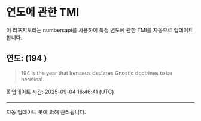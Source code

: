
# 연도에 관한 TMI

이 리포지토리는 numbersapi를 사용하여 특정 년도에 관한 TMI를 자동으로 업데이트합니다.

## 연도: (194 )
> 194 is the year that Irenaeus declares Gnostic doctrines to be heretical.

⏳ 업데이트 시간: 2025-09-04 16:46:41 (UTC)

---
자동 업데이트 봇에 의해 관리됩니다.

